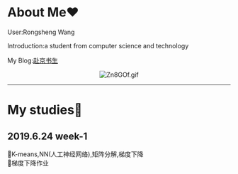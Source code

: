 # About Me:heart:
 User:Rongsheng Wang
 
 Introduction:a student from computer science and technology
 
  My Blog:<a href="http：//sqdxwz.com">赴京书生</a>
  
  <center><img src="https://s2.ax1x.com/2019/06/27/Zn8GOf.md.gif" alt="Zn8GOf.gif" border="0" /></a></center>
 
---------------------------------------------------------------------------------------------------------------------------------------

# My studies:open_file_folder:

## 2019.6.24  week-1
:loudspeaker:K-means,NN(人工神经网络),矩阵分解,梯度下降
</br>
:loudspeaker:梯度下降作业

